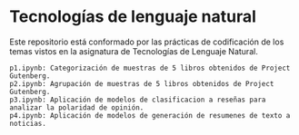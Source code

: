 # Tecnologías de lenguaje natural
Este repositorio está conformado por las prácticas de codificación de los temas vistos en la asignatura de Tecnologías de Lenguaje Natural.

	p1.ipynb: Categorización de muestras de 5 libros obtenidos de Project Gutenberg.
	p2.ipynb: Agrupación de muestras de 5 libros obtenidos de Project Gutenberg.
	p3.ipynb: Aplicación de modelos de clasificacion a reseñas para analizar la polaridad de opinión.
	p4.ipynb: Aplicación de modelos de generación de resumenes de texto a noticias.
